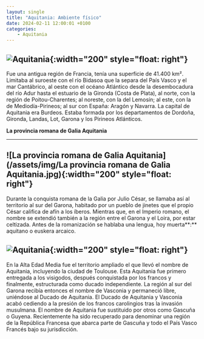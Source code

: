 ```yaml
---
layout: single
title: "Aquitania: Ambiente físico"
date: 2024-02-11 12:00:01 +0100
categories: 
    - Aquitania
---
```

![Aquitania](/assets/img/Aquitania.jpg){:width="200" style="float: right"} 
---
Fue una antigua región de Francia, tenía
una superficie de 41.400 km². Limitaba al suroeste con el río Bidasoa
que la separa del País Vasco y el mar Cantábrico, al oeste con el océano
Atlántico desde la desembocadura del río Adur hasta el estuario de la
Gironda (Costa de Plata), al norte, con la región de Poitou-Charentes;
al noreste, con la del Lemosín; al este, con la de Mediodía-Pirineos; al
sur con España: Aragón y Navarra. La capital de Aquitania era Burdeos.
Estaba formada por los departamentos de Dordoña, Gironda, Landas, Lot,
Garona y los Pirineos Atlánticos.

**La provincia romana de Galia Aquitania**

---
![La provincia romana de Galia Aquitania](/assets/img/La provincia romana de Galia Aquitania.jpg){:width="200" style="float: right"} 
---
Durante la conquista romana de la Galia
por Julio César, se llamaba así al territorio al sur del Garona,
habitado por un pueblo de jinetes que el propio César califica de afín a
los íberos. Mientras que, en el Imperio romano, el nombre se extendió
también a la región entre el Garona y el Loira, por estar celtizada.
Antes de la romanización se hablaba una lengua, hoy muerta**:** aquitano
o euskera arcaico.

![Aquitania](/assets/img/Aquitania.jpg){:width="200" style="float: right"} 
---
En la Alta Edad Media fue el territorio
ampliado el que llevó el nombre de Aquitania, incluyendo la ciudad de
Toulouse. Esta Aquitania fue primero entregada a los visigodos, después
conquistada por los francos y finalmente, estructurada como ducado
independiente. La región al sur del Garona recibía entonces el nombre de
Vasconia y permaneció libre, uniéndose al Ducado de Aquitania. El Ducado
de Aquitania y Vasconia acabó cediendo a la presión de los francos
carolingios tras la invasión musulmana. El nombre de Aquitania fue
sustituido por otros como Gascuña o Guyena. Recientemente ha sido
recuperado para denominar una región de la República Francesa que abarca
parte de Gascuña y todo el País Vasco Francés bajo su jurisdicción.
